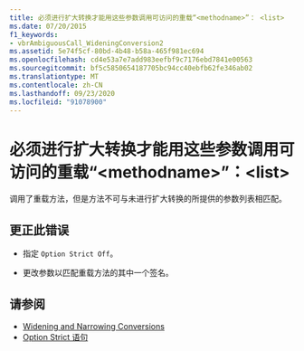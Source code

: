 ```yaml
---
title: 必须进行扩大转换才能用这些参数调用可访问的重载“<methodname>”： <list>
ms.date: 07/20/2015
f1_keywords:
- vbrAmbiguousCall_WideningConversion2
ms.assetid: 5e74f5cf-80bd-4b48-b58a-465f981ec694
ms.openlocfilehash: cd4e53a7e7add983eefbf9c7176ebd7841e00563
ms.sourcegitcommit: bf5c5850654187705bc94cc40ebfb62fe346ab02
ms.translationtype: MT
ms.contentlocale: zh-CN
ms.lasthandoff: 09/23/2020
ms.locfileid: "91078900"
---
```

# <a name="no-accessible-overloaded-methodname-can-be-called-with-these-arguments-without-a-widening-conversion-list"></a>必须进行扩大转换才能用这些参数调用可访问的重载“\<methodname>”：\<list>

调用了重载方法，但是方法不可与未进行扩大转换的所提供的参数列表相匹配。  
  
## <a name="to-correct-this-error"></a>更正此错误  
  
- 指定 `Option Strict Off`。  
  
- 更改参数以匹配重载方法的其中一个签名。  
  
## <a name="see-also"></a>请参阅

- [Widening and Narrowing Conversions](../programming-guide/language-features/data-types/widening-and-narrowing-conversions.md)
- [Option Strict 语句](../language-reference/statements/option-strict-statement.md)
